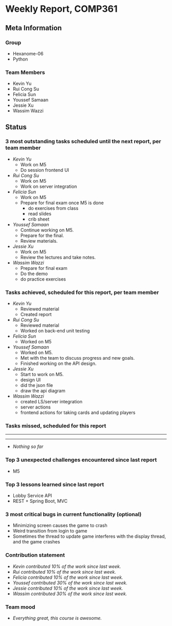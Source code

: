 # Weekly Report, COMP361

## Meta Information

### Group

* Hexanome-06
* Python

### Team Members

* Kevin Yu
* Rui Cong Su
* Felicia Sun
* Youssef Samaan
* Jessie Xu
* Wassim Wazzi

## Status

### 3 most outstanding tasks scheduled until the next report, per team member

* *Kevin Yu*
  * Work on M5
  * Do session frontend UI
* *Rui Cong Su*
  * Work on M5
  * Work on server integration
* *Felicia Sun*
  * Work on M5
  * Prepare for final exam once M5 is done
    * do exercises from class
    * read slides
    * crib sheet
* *Youssef Samaan*
  * Continue working on M5.
  * Prepare for the final.
  * Review materials.
* *Jessie Xu*
  * Work on M5
  * Review the lectures and take notes.
* *Wassim Wazzi*
  * Prepare for final exam
  * Do the demo
  * do practice exercises

### Tasks achieved, scheduled for this report, per team member

* *Kevin Yu*
  * Reviewed material
  * Created report
* *Rui Cong Su*
  * Reviewed material
  * Worked on back-end unit testing
* *Felicia Sun*
  * Worked on M5
* *Youssef Samaan*
  * Worked on M5.
  * Met with the team to discuss progress and new goals.
  * Finished working on the API design.
* *Jessie Xu*
  * Start to work on M5.
  * design UI
  * did the json file
  * draw the api diagram
* *Wassim Wazzi*
  * created LS/server integration
  * server actions
  * frontend actions for taking cards and updating players

### Tasks missed, scheduled for this report

---

---

* *Nothing so far*

### Top 3 unexpected challenges encountered since last report

* M5

### Top 3 lessons learned since last report

* Lobby Service API
* REST + Spring Boot, MVC

### 3 most critical bugs in current functionality (optional)

* Minimizing screen causes the game to crash
* Weird transition from login to game
* Sometimes the thread to update game interferes with the display thread, and the game crashes

### Contribution statement

* *Kevin contributed 10% of the work since last week.*
* *Rui contributed 10% of the work since last week.*
* *Felicia contributed 10% of the work since last week.*
* *Youssef contributed 30% of the work since last week.*
* *Jessie contributed 10% of the work since last week.*
* *Wassim contributed 30% of the work since last week.*

### Team mood

* *Everything great, this course is awesome.*
